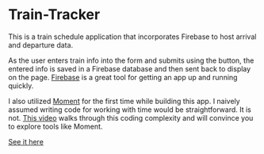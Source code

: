 # Train-Tracker
This is a train schedule application that incorporates Firebase to host arrival and departure data.

As the user enters train info into the form and submits using the button, the entered info is saved in a Firebase database and then sent back to display on the page. [Firebase](https://firebase.google.com/) is a great tool for getting an app up and running quickly.

I also utilized [Moment](https://momentjs.com/) for the first time while building this app. I naively assumed writing code for working with time would be straightforward. It is not. [This video](https://www.youtube.com/watch?v=-5wpm-gesOY) walks through this coding complexity and will convince you to explore tools like Moment.

[See it here](https://acekingqueen.github.io/Train-Tracker/)
